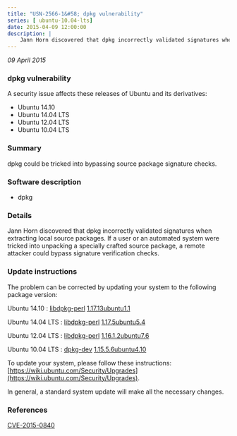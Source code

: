 ```yaml
---
title: "USN-2566-1&#58; dpkg vulnerability"
series: [ ubuntu-10.04-lts]
date: 2015-04-09 12:00:00
description: |
    Jann Horn discovered that dpkg incorrectly validated signatures when extracting local source packages. If a user or an automated system were tricked into unpacking a specially crafted source package, a remote attacker could bypass signature verification checks. 
--- 
```

 
 

*09 April 2015*

### dpkg vulnerability

A security issue affects these releases of Ubuntu and its derivatives:

* Ubuntu 14.10
* Ubuntu 14.04 LTS
* Ubuntu 12.04 LTS
* Ubuntu 10.04 LTS

### Summary

dpkg could be tricked into bypassing source package signature checks. 

### Software description

* dpkg 

### Details

Jann Horn discovered that dpkg incorrectly validated signatures when extracting local source packages. If a user or an automated system were tricked into unpacking a specially crafted source package, a remote attacker could bypass signature verification checks. 

### Update instructions

The problem can be corrected by updating your system to the following package version:

Ubuntu 14.10
 : [libdpkg-perl](https://launchpad.net/ubuntu/+source/dpkg) <span> [1.17.13ubuntu1.1](https://launchpad.net/ubuntu/+source/dpkg/1.17.13ubuntu1.1) </span> 

Ubuntu 14.04 LTS
 : [libdpkg-perl](https://launchpad.net/ubuntu/+source/dpkg) <span> [1.17.5ubuntu5.4](https://launchpad.net/ubuntu/+source/dpkg/1.17.5ubuntu5.4) </span> 

Ubuntu 12.04 LTS
 : [libdpkg-perl](https://launchpad.net/ubuntu/+source/dpkg) <span> [1.16.1.2ubuntu7.6](https://launchpad.net/ubuntu/+source/dpkg/1.16.1.2ubuntu7.6) </span> 

Ubuntu 10.04 LTS
 : [dpkg-dev](https://launchpad.net/ubuntu/+source/dpkg) <span> [1.15.5.6ubuntu4.10](https://launchpad.net/ubuntu/+source/dpkg/1.15.5.6ubuntu4.10) </span> 

To update your system, please follow these instructions: [https://wiki.ubuntu.com/Security/Upgrades](https://wiki.ubuntu.com/Security/Upgrades).

In general, a standard system update will make all the necessary changes. 

### References

 
 [CVE-2015-0840](http://people.ubuntu.com/~ubuntu-security/cve/CVE-2015-0840)
 

